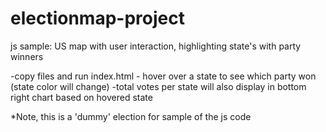 # electionmap-project
js sample: US map with user interaction, highlighting state's with party winners 

-copy files and run index.html - hover over a state to see which party won (state color will change)
-total votes per state will also display in bottom right chart based on hovered state
 
 *Note, this is a 'dummy' election for sample of the js code
